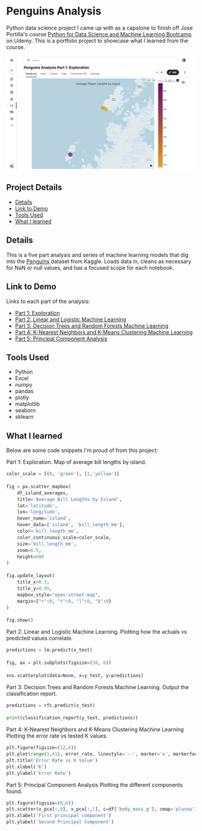 # Penguins Analysis

Python data science project I came up with as a capstone to finish off Jose Portilla's course [Python for Data Science and Machine Learning Bootcamp](https://www.udemy.com/course/python-for-data-science-and-machine-learning-bootcamp/) on Udemy. This is a portfolio project to showcase what I learned from the course.

!["penguins-part-1.jpg"](./penguins-part-1.jpg)

## Project Details
- [Details](#details)
- [Link to Demo](#link-to-demo)
- [Tools Used](#tools-used)
- [What I learned](#what-i-learned)

## Details

This is a five part analysis and series of machine learning models that dig into the [Penguins](https://www.kaggle.com/datasets/larsen0966/penguins) dataset from Kaggle. Loads data in, cleans as necessary for NaN or null values, and has a focused scope for each notebook.

## Link to Demo

Links to each part of the analysis:

- [Part 1: Exploration](https://www.kaggle.com/code/garrettbecker/penguins-analysis-part-1-exploration)
- [Part 2: Linear and Logistic Machine Learning](https://www.kaggle.com/code/garrettbecker/penguins-analysis-part-2-linear-and-logistic-ml)
- [Part 3: Decision Trees and Random Forests Machine Learning](https://www.kaggle.com/code/garrettbecker/penguins-analysis-part-3-dt-rf-ml)
- [Part 4: K-Nearest Neighbors and K-Means Clustering Machine Learning](https://www.kaggle.com/code/garrettbecker/penguins-analysis-part-4-knn-k-means-ml)
- [Part 5: Principal Component Analysis](https://www.kaggle.com/code/garrettbecker/penguins-analysis-part-5-pca-ml)

## Tools Used

- Python
- Excel
- numpy
- pandas
- plotly
- matplotlib
- seaborn
- sklearn

## What I learned

Below are some code snippets I'm proud of from this project:

Part 1: Exploration.
Map of average bill lengths by island.
```python
color_scale = [(0, 'green'), (1,'yellow')]

fig = px.scatter_mapbox(
    df_island_averages, 
    title='Average Bill Lengths by Island',
    lat='latitude', 
    lon='longitude', 
    hover_name='island', 
    hover_data=['island', 'bill_length_mm'],
    color='bill_length_mm',
    color_continuous_scale=color_scale,
    size='bill_length_mm',
    zoom=6.5, 
    height=600
)

fig.update_layout(
    title_x=0.3,
    title_y=0.95,
    mapbox_style="open-street-map",
    margin={"r":0, "t":0, "l":0, "b":0}
)

fig.show()
```

Part 2: Linear and Logistic Machine Learning.
Plotting how the actuals vs predicted values correlate.
```python
predictions = lm.predict(x_test)

fig, ax = plt.subplots(figsize=(10, 6))

sns.scatterplot(data=None, x=y_test, y=predictions)
```

Part 3: Decision Trees and Random Forests Machine Learning.
Output the classification report.
```python
predictions = rfc.predict(x_test)

print(classification_report(y_test, predictions))
```

Part 4: K-Nearest Neighbors and K-Means Clustering Machine Learning
Plotting the error rate vs tested K values.
```python
plt.figure(figsize=(12,6))
plt.plot(range(1,41), error_rate, linestyle='--', marker='o', markerfacecolor='red', markersize=10)
plt.title('Error Rate vs K Value')
plt.xlabel('K')
plt.ylabel('Error Rate')
```

Part 5: Principal Component Analysis
Plotting the different components found.
```python
plt.figure(figsize=(8,6))
plt.scatter(x_pca[:,0], x_pca[:,1], c=df['body_mass_g'], cmap='plasma')
plt.xlabel('First principal component')
plt.ylabel('Second Principal Component')
```
